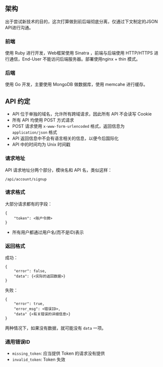 ## 架构
出于尝试新技术的目的，这次打算做到前后端彻底分离，仅通过下文制定的JSON API进行沟通。

### 前端
使用 Ruby 进行开发，Web框架使用 Sinatra ，前端与后端使用 HTTP/HTTPS 进行通信，End-User 不能访问后端服务器。部署使用nginx + thin 模式。

### 后端
使用 Go 开发，主要使用 MongoDB 做数据库，使用 memcahe 进行缓存。

## API 约定

* API 位于单独的域名，允许所有跨域请求，因此所有 API 不会读写 Cookie
* 所有 API 均使用 POST 方式请求
* POST 请求使用 `x-www-form-urlencoded` 格式，返回信息为 `application/json` 格式
* API 返回信息中不会有语言相关的信息，以便今后国际化
* API 中的时间均为 Unix 时间戳

### 请求地址
API 请求地址分两个部分，模块名和 API 名，类似这样：

    /api/account/signup

### 请求格式

大部分请求都有的字段：

    {
        "token": <账户令牌>
    }

* 所有用户都通过用户名(而不是ID)表示

### 返回格式

成功：

    {
        "error": false,
        "data": {<实际的返回数据>}
    }

失败：

    {
        "error": true,
        "error_msg": <错误ID>, 
        "data" {<有关错误的详细信息>}
    }

两种情况下，如果没有数据，就可能没有 `data` 一项。

### 通用错误ID

* `missing_token`: 应当提供 Token 的请求没有提供
* `invalid_token`: Token 失效